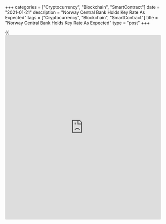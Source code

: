 +++
categories = ["Cryptocurrency", "Blockchain", "SmartContract"]
date = "2021-01-21"
description = "Norway Central Bank Holds Key Rate As Expected"
tags = ["Cryptocurrency", "Blockchain", "SmartContract"]
title = "Norway Central Bank Holds Key Rate As Expected"
type = "post"
+++

{{<iframe id="large-banner" src="https://www.bounty.group/#slide=18.0" width="100%" height="600" scrolling="no" style="border: 0px solid rgb(216, 221, 230); border-radius: 3px;">}}

Norway's central bank kept its key interest rate unchanged again, at
zero percent, and signaled that the rate will remain at the current
level for some time ahead.

The Monetary Policy and Financial Stability Committee unanimously
decided to retain the [policy](https://www.fintechee.com/policy/) rate at zero percent, Norges Bank said in a
statement.

Interest rates will be kept calm until there are clear signs that
conditions in the [economy][1] are normalizing, Governor Øystein Olsen,
said.

The economic recovery is slowed down by the increased infection and
stricter infection control. Vaccination has got off to a good start and
economic growth is set to pick up in 2021.

Underlying inflation was above target, but the strengthening of the
krone since March and the prospect of low wage growth indicate that it
will decline in the future, the bank noted.

With inflation set to fall back, there is a good chance that the Bank
leaves rates on hold throughout two-year forecast horizon, Melanie
Debono, an economist at Capital Economics, said.

For comments and feedback [contact](https://www.playgroundfx.com/contact/): editorial@rtt[news](https://www.letsplayfx.com/blog/forex-news-website/).com

[Economic News][1]

 **What parts of the world are seeing the best (and worst) economic
performances lately? Click[here][2] to check out our [Econ Scorecard][2]
and find out! See up-to-the-moment [ranking](https://www.playgroundfx.com/blog/crypto-exchange-ranking/)s for the best and worst
performers in [GDP][3], [unemployment rate][4], [inflation][5] and much
more.**

   1. www.rtt[news](https://www.letsplayfx.com/blog/forex-news-website/).com/Content/EconomicNews.aspx
   2. www.rtt[news](https://www.letsplayfx.com/blog/forex-news-website/).com/economic-scorecard/world-rank/retail-sales/highest-performance.aspx
   3. www.rtt[news](https://www.letsplayfx.com/blog/forex-news-website/).com/economic-scorecard/world-rank/GDP/highest-performance.aspx
   4. www.rtt[news](https://www.letsplayfx.com/blog/forex-news-website/).com/economic-scorecard/world-rank/unemployment-rate/lowest-performance.aspx
   5. www.rtt[news](https://www.letsplayfx.com/blog/forex-news-website/).com/economic-scorecard/world-rank/CPI/highest-performance.aspx